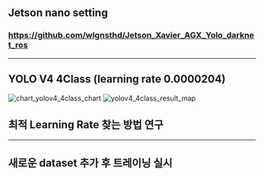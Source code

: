 ## Jetson nano setting
### https://github.com/wlgnsthd/Jetson_Xavier_AGX_Yolo_darknet_ros
_____
## YOLO V4 4Class (learning rate 0.0000204)
![chart_yolov4_4class_chart](https://user-images.githubusercontent.com/88171531/182985339-623ffaaf-1ff2-407d-86d9-950375bfbd25.png)
![yolov4_4class_result_map](https://user-images.githubusercontent.com/88171531/182985345-98808550-159d-4a23-9a3e-cc175d122dc0.png)
## 최적 Learning Rate 찾는 방법 연구
____________
## 새로운 dataset 추가 후 트레이닝 실시
